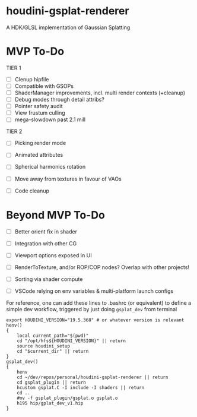 # houdini-gsplat-renderer
A HDK/GLSL implementation of Gaussian Splatting

# MVP To-Do

TIER 1
- [ ] Clenup hipfile
- [ ] Compatible with GSOPs
- [ ] ShaderManager improvements, incl. multi render contexts (+cleanup)
- [ ] Debug modes through detail attribs?
- [ ] Pointer safety audit
- [ ] View frustum culling
- [ ] mega-slowdown past 2.1 mill

TIER 2
- [ ] Picking render mode
- [ ] Animated attributes
- [ ] Spherical harmonics rotation
- [ ] Move away from textures in favour of VAOs
- [ ] Code cleanup


# Beyond MVP To-Do
- [ ] Better orient fix in shader
- [ ] Integration with other CG
- [ ] Viewport options exposed in UI
- [ ] RenderToTexture, and/or ROP/COP nodes? Overlap with other projects! 
- [ ] Sorting via shader compute
- [ ] VSCode relying on env variables & multi-platform launch configs









For reference, one can add these lines to .bashrc (or equivalent) to define a simple dev workflow, triggered by just doing `gsplat_dev` from terminal

```
export HOUDINI_VERSION="19.5.368" # or whatever version is relevant
henv()
{
    local current_path="$(pwd)"
    cd "/opt/hfs${HOUDINI_VERSION}" || return
    source houdini_setup
    cd "$current_dir" || return
}
gsplat_dev()
{
    henv
    cd ~/dev/repos/personal/houdini-gsplat-renderer || return
    cd gsplat_plugin || return
    hcustom gsplat.C -I include -I shaders || return
    cd ..
    #mv -f gsplat_plugin/gsplat.o gsplat.o
    h195 hip/gplat_dev_v1.hip
}
```
